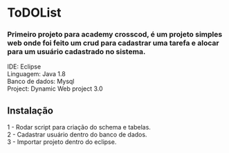 # ToDOList

<h3>Primeiro projeto para academy crosscod, é um projeto simples web onde foi feito um crud para cadastrar uma tarefa e alocar para um usuário cadastrado no sistema. </h3>

IDE: Eclipse</br>
Linguagem: Java 1.8</br>
Banco de dados: Mysql</br>
Project: Dynamic Web project 3.0</br> 

<h2>Instalação</h2>

1 - Rodar script para criação do schema e tabelas.</br>
2 - Cadastrar usuário dentro do banco de dados.</br>
3 - Importar projeto dentro do eclipse.</br>

